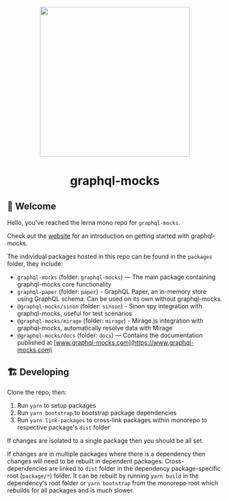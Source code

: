 <p align="center">
  <img width="350" src="./packages/docs/static/img/logo.svg" />
  <h1 align="center">graphql-mocks</h1>
</p>

## 👋 Welcome

Hello, you've reached the lerna mono repo for `graphql-mocks`.

Check out the [website](https://www.graphql-mocks.com) for an introduction on getting started with graphql-mocks.

The individual packages hosted in this repo can be found in the `packages` folder, they include:

- `graphql-mocks` (folder: `graphql-mocks`) — The main package containing graphql-mocks core functionality
- `graphql-paper` (folder: `paper`) - GraphQL Paper, an in-memory store using GraphQL schema. Can be used on its own without graphql-mocks.
- `@graphql-mocks/sinon` (folder: `sinson`) - Sinon spy integration with graphql-mocks, useful for test scenarios
- `@graphql-mocks/mirage` (folder: `mirage`) - Mirage.js integration with graphql-mocks, automatically resolve data with Mirage
- `@graphql-mocks/docs` (folder: `docs`) — Contains the documentation published at [www.graphql-mocks.com](https://www.graphql-mocks.com)

## 🏗 Developing

Clone the repo, then:

1. Run `yarn` to setup packages
2. Run `yarn bootstrap` to bootstrap package dependencies
3. Run `yarn link-packages` to cross-link packages within monorepo to respective package's `dist` folder

If changes are isolated to a single package then you should be all set.

If changes are in multiple packages where there is a dependency then changes will need to be rebuilt in dependent packages. Cross-dependencies are linked to `dist` folder in the dependency package-specific root (`package/*`) folder. It can be rebuilt by running `yarn build` in the dependency's root folder or `yarn bootstrap` from the monorepo root which rebuilds for all packages and is much slower.
